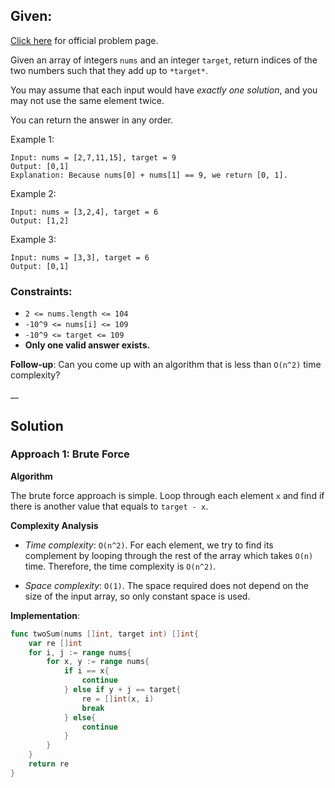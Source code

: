 ## Given:

[Click here](https://leetcode.com/problems/two-sum/) for official problem page. 

Given an array of integers `nums` and an integer `target`, return indices of the two numbers such that they add up to `*target*`.

You may assume that each input would have *exactly one solution*, and you may not use the same element twice.

You can return the answer in any order.


Example 1:
```
Input: nums = [2,7,11,15], target = 9
Output: [0,1]
Explanation: Because nums[0] + nums[1] == 9, we return [0, 1].
```

Example 2:
```
Input: nums = [3,2,4], target = 6
Output: [1,2]
```

Example 3:
```
Input: nums = [3,3], target = 6
Output: [0,1]
```

### Constraints:

- `2 <= nums.length <= 104`
- `-10^9 <= nums[i] <= 109`
- `-10^9 <= target <= 109`
- **Only one valid answer exists.**


**Follow-up**: Can you come up with an algorithm that is less than `O(n^2)` time complexity?

__

## Solution

### Approach 1: Brute Force

**Algorithm**

The brute force approach is simple. Loop through each element `x` and find if there is another value that equals to `target - x`.

**Complexity Analysis**

- *Time complexity*: `O(n^2)`. For each element, we try to find its complement by looping through the rest of the array which takes `O(n)` time. Therefore, the time complexity is `O(n^2)`.

- *Space complexity*: `O(1)`. The space required does not depend on the size of the input array, so only constant space is used.

**Implementation**:

```go
func twoSum(nums []int, target int) []int{
    var re []int
    for i, j := range nums{
        for x, y := range nums{
            if i == x{
                continue
            } else if y + j == target{
                re = []int(x, i)
                break
            } else{
                continue
            }
        }
    }
    return re
}
```
